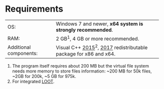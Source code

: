 # Requirements

|||
|-|-|
| OS: | Windows 7 and newer, **x64 system is strongly recommended**. |
| RAM: | 2 GB<sup>1</sup>, 4 GB or more recommended. |
| Additional components: | Visual C++ [2015](https://www.microsoft.com/en-US/download/details.aspx?id=48145)<sup>2</sup>, [2017](https://support.microsoft.com/en-us/help/2977003/the-latest-supported-visual-c-downloads) redistributable package for x86 and x64.|

1. The program itself requires about 200 MB but the virtual file system needs more memory to store files information: ~200 MB for <span tooltip="50 000">50k</span> files, ~2GB for <span tooltip="200 000">200k</span>, ~5 GB for <span tooltip="975 000">975k</span>.
2. For integrated [LOOT](https://loot.github.io).
